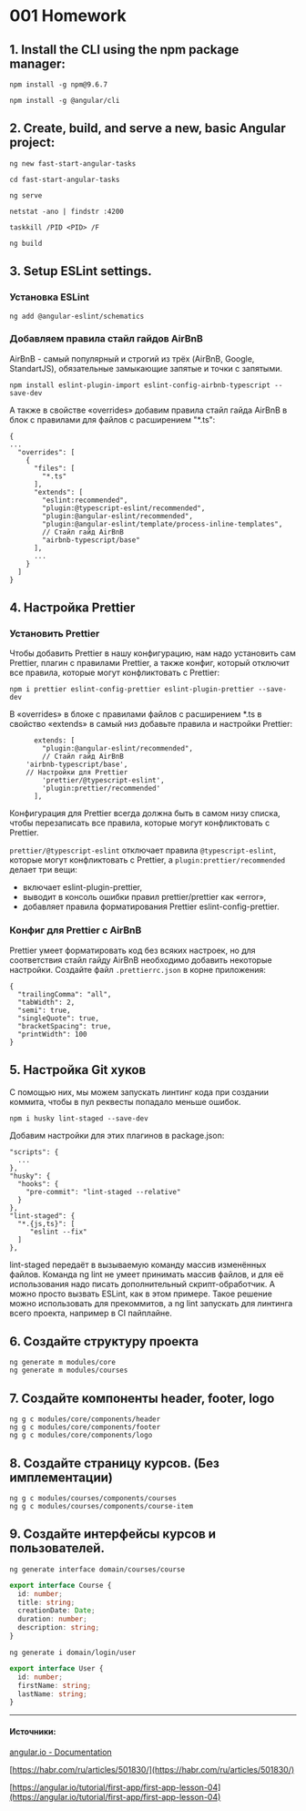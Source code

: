 # 001 Homework

## 1. Install the CLI using the npm package manager:

```
npm install -g npm@9.6.7

npm install -g @angular/cli
```

## 2. Create, build, and serve a new, basic Angular project:

```
ng new fast-start-angular-tasks

cd fast-start-angular-tasks

ng serve

netstat -ano | findstr :4200

taskkill /PID <PID> /F

ng build

```

## 3. Setup ESLint settings.

### Установка ESLint

```
ng add @angular-eslint/schematics
```

### Добавляем правила стайл гайдов AirBnB

AirBnB - самый популярный и строгий из трёх (AirBnB, Google, StandartJS), 
обязательные замыкающие запятые и точки с запятыми.

```
npm install eslint-plugin-import eslint-config-airbnb-typescript --save-dev
```

А также в свойстве «overrides» добавим правила стайл гайда AirBnB в блок 
с правилами для файлов с расширением "*.ts":

```
{
...
  "overrides": [
    {
      "files": [
        "*.ts"
      ],
      "extends": [
        "eslint:recommended",
        "plugin:@typescript-eslint/recommended",
        "plugin:@angular-eslint/recommended",
        "plugin:@angular-eslint/template/process-inline-templates",
        // Стайл гайд AirBnB
        "airbnb-typescript/base"
      ],
      ...
    }
  ]
}
```

## 4. Настройка Prettier

### Установить Prettier

Чтобы добавить Prettier в нашу конфигурацию, 
нам надо установить сам Prettier, плагин с правилами Prettier, 
а также конфиг, который отключит все правила, 
которые могут конфликтовать с Prettier:

```
npm i prettier eslint-config-prettier eslint-plugin-prettier --save-dev
```

В «overrides» в блоке с правилами файлов с расширением *.ts в свойство «extends» 
в самый низ добавьте правила и настройки Prettier:

```
      extends: [
        "plugin:@angular-eslint/recommended",
        // Стайл гайд AirBnB
	'airbnb-typescript/base',
	// Настройки для Prettier
        'prettier/@typescript-eslint',
        'plugin:prettier/recommended'
      ],
```

Конфигурация для Prettier всегда должна быть в самом низу списка, 
чтобы перезаписать все правила, которые могут конфликтовать с Prettier.


`prettier/@typescript-eslint` отключает правила `@typescript-eslint`, 
которые могут конфликтовать с Prettier, а `plugin:prettier/recommended` 
делает три вещи:

- включает eslint-plugin-prettier,
- выводит в консоль ошибки правил prettier/prettier как  «error»,
- добавляет правила форматирования Prettier eslint-config-prettier.

### Конфиг для Prettier с AirBnB

Prettier умеет форматировать код без всяких настроек, 
но для соответствия стайл гайду AirBnB необходимо добавить некоторые настройки. 
Создайте файл `.prettierrc.json` в корне приложения:

```
{
  "trailingComma": "all",
  "tabWidth": 2,
  "semi": true,
  "singleQuote": true,
  "bracketSpacing": true,
  "printWidth": 100
}
```

## 5. Настройка Git хуков

С помощью них, мы можем запускать линтинг кода при создании коммита, 
чтобы в пул реквесты попадало меньше ошибок.

```
npm i husky lint-staged --save-dev
```

Добавим настройки для этих плагинов в package.json:

```
"scripts": {
  ...
},
"husky": {
  "hooks": {
    "pre-commit": "lint-staged --relative"
  }
},
"lint-staged": {
  "*.{js,ts}": [
     "eslint --fix"
  ]
},
```

lint-staged передаёт в вызываемую команду массив изменённых файлов. 
Команда ng lint не умеет принимать массив файлов, 
и для её использования надо писать дополнительный скрипт-обработчик. 
А можно просто вызвать ESLint, как в этом примере. 
Такое решение можно использовать для прекоммитов, 
а ng lint запускать для линтинга всего проекта, например в CI пайплайне.

## 6. Создайте структуру проекта
```shell
ng generate m modules/core
ng generate m modules/courses
```
## 7. Создайте компоненты header, footer, logo
```shell
ng g c modules/core/components/header
ng g c modules/core/components/footer
ng g c modules/core/components/logo
```
## 8. Создайте страницу курсов. (Без имплементации)
```shell
ng g c modules/courses/components/courses
ng g c modules/courses/components/course-item
```
## 9. Создайте интерфейсы курсов и пользователей.
```shell
ng generate interface domain/courses/course
```
```typescript
export interface Course {
  id: number;
  title: string;
  creationDate: Date;
  duration: number;
  description: string;
}
```
```shell
ng generate i domain/login/user
```
```typescript
export interface User {
  id: number;
  firstName: string;
  lastName: string;
}
```
___

#### Источники:

[angular.io - Documentation](https://angular.io/cli)

[https://habr.com/ru/articles/501830/](https://habr.com/ru/articles/501830/)

[https://angular.io/tutorial/first-app/first-app-lesson-04](https://angular.io/tutorial/first-app/first-app-lesson-04)



